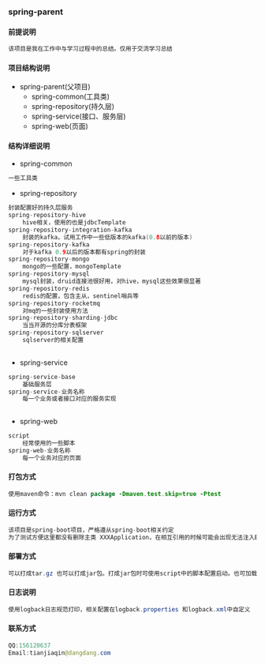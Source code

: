 ### spring-parent
#### 前提说明
```java
该项目是我在工作中与学习过程中的总结。仅用于交流学习总结
```
#### 项目结构说明
- spring-parent(父项目)
    - spring-common(工具类)
    - spring-repository(持久层)
    - spring-service(接口、服务层)
    - spring-web(页面)
    
#### 结构详细说明
- spring-common
```java
一些工具类
```
- spring-repository
```java
封装配置好的持久层服务
spring-repository-hive
    hive相关，使用的也是jdbcTemplate
spring-repository-integration-kafka
    封装的kafka，试用工作中一些低版本的kafka(0.8以前的版本)
spring-repository-kafka
    对于kafka 0.9以后的版本都有spring的封装
spring-repository-mongo
    mongo的一些配置，mongoTemplate 
spring-repository-mysql
    mysql封装，druid连接池很好用，对hive，mysql这些效果很显著
spring-repository-redis
    redis的配置，包含主从，sentinel哨兵等
spring-repository-rocketmq
    对mq的一些封装使用方法
spring-repository-sharding-jdbc
    当当开源的分库分表框架
spring-repository-sqlserver
    sqlserver的相关配置
    
```
- spring-service
```java
spring-service-base
    基础服务层
spring-service-业务名称
    每一个业务或者接口对应的服务实现
        
```

- spring-web
```java
script
    经常使用的一些脚本
spring-web-业务名称
    每一个业务对应的页面
```
#### 打包方式
```java
使用maven命令：mvn clean package -Dmaven.test.skip=true -Ptest
```

#### 运行方式
```java
该项目是spring-boot项目，严格遵从spring-boot相关约定
为了测试方便这里都没有删除主类 XXXApplication，在相互引用的时候可能会出现无法注入Bean的问题，只需将 XXXapplication删除即可，这也是springboot自动扫描XXXApplication下包的原因。
```
#### 部署方式
```java
可以打成tar.gz 也可以打成jar包。打成jar包时可使用script中的脚本配置启动。也可加载外部配置properties文件
```
#### 日志说明
```java
使用logback日志规范打印，相关配置在logback.properties 和logback.xml中自定义
```
#### 联系方式
```java
QQ:156120637
Email:tianjiaqin@dangdang.com
```    
